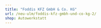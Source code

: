 ```yaml
---
title: "Foddis KFZ GmbH & Co. KG"
url: /neu-ulm/foddis-kfz-gmbh-und-co-kg-2/
shop: Autowerkstatt
---
```

